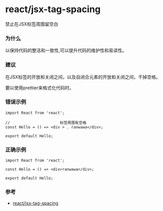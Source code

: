 # react/jsx-tag-spacing

禁止在JSX标签周围留空白

### 为什么

以保持代码的整洁和一致性,可以提升代码的维护性和易读性。

### 建议

在JSX标签的开放和关闭之间，以及自闭合元素的开放和关闭之间，干掉空格。

要以使用prettier来格式化代码时。

### 错误示例

```tsx
import React from 'react';

//                      标签周围有空格
const Hello = () => <div > . ranwawa</div>;

export default Hello;
```

### 正确示例


```tsx
import React from 'react';

const Hello = () => <div>ranwawa</div>;

export default Hello;
```



### 参考

- [react/jsx-tag-spacing](https://eslint.org/docs/rules/react/jsx-tag-spacing)
